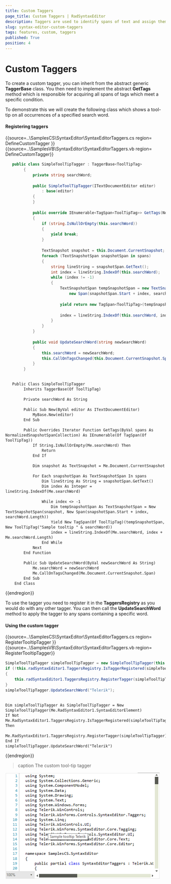 ```yaml
---
title: Custom Taggers
page_title: Custom Taggers | RadSyntaxEditor
description: Taggers are used to identify spans of text and assign them a specific tag if they match a specific condition.     
slug: syntax-editor-custom-taggers
tags: features, custom, taggers
published: True
position: 4
---
```


# Custom Taggers

To create a custom tagger, you can inherit from the abstract generic **TaggerBase** class. You then need to implement the abstract **GetTags** method which is responsible for acquiring all spans of tags which meet a specific condition.

To demonstrate this we will create the following class which shows a tool-tip on all occurrences of a specified search word.

#### Registering taggers

{{source=..\SamplesCS\SyntaxEditor\SyntaxEditorTaggers.cs region= DefineCustomTagger }}
{{source=..\SamplesVB\SyntaxEditor\SyntaxEditorTaggers.vb region= DefineCustomTagger}}

````C#
   public class SimpleToolTipTagger : TaggerBase<ToolTipTag>
        {
            private string searchWord;

            public SimpleToolTipTagger(ITextDocumentEditor editor)
                : base(editor)
            {
            }

            public override IEnumerable<TagSpan<ToolTipTag>> GetTags(NormalizedSnapshotSpanCollection spans)
            {
                if (string.IsNullOrEmpty(this.searchWord))
                {
                    yield break;
                }

                TextSnapshot snapshot = this.Document.CurrentSnapshot;
                foreach (TextSnapshotSpan snapshotSpan in spans)
                {
                    string lineString = snapshotSpan.GetText();
                    int index = lineString.IndexOf(this.searchWord);
                    while (index != -1)
                    {
                        TextSnapshotSpan tempSnapshotSpan = new TextSnapshotSpan(snapshot,
                            new Span(snapshotSpan.Start + index, searchWord.Length));

                        yield return new TagSpan<ToolTipTag>(tempSnapshotSpan, new ToolTipTag("Sample tooltip " + searchWord));

                        index = lineString.IndexOf(this.searchWord, index + this.searchWord.Length);
                    }
                }
            }

            public void UpdateSearchWord(string newSearchWord)
            {
                this.searchWord = newSearchWord;
                this.CallOnTagsChanged(this.Document.CurrentSnapshot.Span);
            }
        }          

````
````VB.NET

   Public Class SimpleToolTipTagger
        Inherits TaggerBase(Of ToolTipTag)

        Private searchWord As String

        Public Sub New(ByVal editor As ITextDocumentEditor)
            MyBase.New(editor)
        End Sub

        Public Overrides Iterator Function GetTags(ByVal spans As NormalizedSnapshotSpanCollection) As IEnumerable(Of TagSpan(Of ToolTipTag))
            If String.IsNullOrEmpty(Me.searchWord) Then
                Return
            End If

            Dim snapshot As TextSnapshot = Me.Document.CurrentSnapshot

            For Each snapshotSpan As TextSnapshotSpan In spans
                Dim lineString As String = snapshotSpan.GetText()
                Dim index As Integer = lineString.IndexOf(Me.searchWord)

                While index <> -1
                    Dim tempSnapshotSpan As TextSnapshotSpan = New TextSnapshotSpan(snapshot, New Span(snapshotSpan.Start + index, searchWord.Length))
                    Yield New TagSpan(Of ToolTipTag)(tempSnapshotSpan, New ToolTipTag("Sample tooltip " & searchWord))
                    index = lineString.IndexOf(Me.searchWord, index + Me.searchWord.Length)
                End While
            Next
        End Function

        Public Sub UpdateSearchWord(ByVal newSearchWord As String)
            Me.searchWord = newSearchWord
            Me.CallOnTagsChanged(Me.Document.CurrentSnapshot.Span)
        End Sub
    End Class

````

{{endregion}}

To use the tagger you need to register it in the **TaggersRegistry** as you would do with any other tagger. You can then call the **UpdateSearchWord** method to apply the tagger to any spans containing a specific word.

#### Using the custom tagger

{{source=..\SamplesCS\SyntaxEditor\SyntaxEditorTaggers.cs region= RegisterTooltipTagger }}
{{source=..\SamplesVB\SyntaxEditor\SyntaxEditorTaggers.vb region= RegisterTooltipTagger}}

````C#
SimpleToolTipTagger simpleToolTipTagger = new SimpleToolTipTagger(this.radSyntaxEditor1.SyntaxEditorElement);
if (!this.radSyntaxEditor1.TaggersRegistry.IsTaggerRegistered(simpleToolTipTagger))
{
    this.radSyntaxEditor1.TaggersRegistry.RegisterTagger(simpleToolTipTagger);
}
simpleToolTipTagger.UpdateSearchWord("Telerik");
         

````
````VB.NET
Dim simpleToolTipTagger As SimpleToolTipTagger = New SimpleToolTipTagger(Me.RadSyntaxEditor1.SyntaxEditorElement) 
If Not Me.RadSyntaxEditor1.TaggersRegistry.IsTaggerRegistered(simpleToolTipTagger) Then
    Me.RadSyntaxEditor1.TaggersRegistry.RegisterTagger(simpleToolTipTagger)
End If 
simpleToolTipTagger.UpdateSearchWord("Telerik")

````

{{endregion}}

>caption The custom tool-tip tagger

![syntax-editor-custom-taggers001](images/syntax-editor-custom-taggers001.png)



 